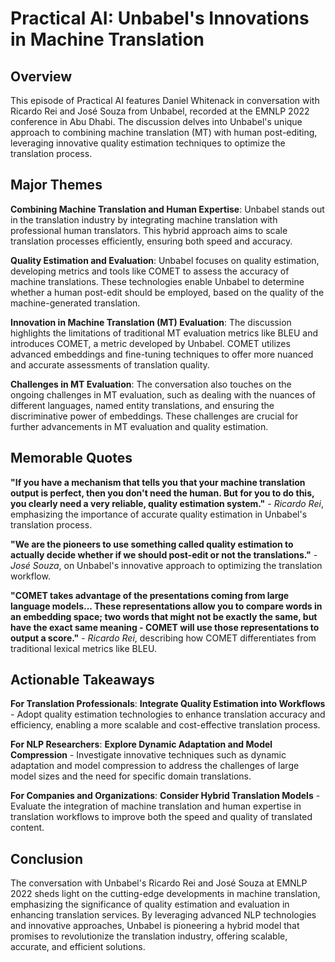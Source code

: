 # Practical AI: Unbabel's Innovations in Machine Translation

## Overview

This episode of Practical AI features Daniel Whitenack in conversation with Ricardo Rei and José Souza from Unbabel, recorded at the EMNLP 2022 conference in Abu Dhabi. The discussion delves into Unbabel's unique approach to combining machine translation (MT) with human post-editing, leveraging innovative quality estimation techniques to optimize the translation process.

## Major Themes

**Combining Machine Translation and Human Expertise**: Unbabel stands out in the translation industry by integrating machine translation with professional human translators. This hybrid approach aims to scale translation processes efficiently, ensuring both speed and accuracy.

**Quality Estimation and Evaluation**: Unbabel focuses on quality estimation, developing metrics and tools like COMET to assess the accuracy of machine translations. These technologies enable Unbabel to determine whether a human post-edit should be employed, based on the quality of the machine-generated translation.

**Innovation in Machine Translation (MT) Evaluation**: The discussion highlights the limitations of traditional MT evaluation metrics like BLEU and introduces COMET, a metric developed by Unbabel. COMET utilizes advanced embeddings and fine-tuning techniques to offer more nuanced and accurate assessments of translation quality.

**Challenges in MT Evaluation**: The conversation also touches on the ongoing challenges in MT evaluation, such as dealing with the nuances of different languages, named entity translations, and ensuring the discriminative power of embeddings. These challenges are crucial for further advancements in MT evaluation and quality estimation.

## Memorable Quotes

**"If you have a mechanism that tells you that your machine translation output is perfect, then you don't need the human. But for you to do this, you clearly need a very reliable, quality estimation system."** - *Ricardo Rei*, emphasizing the importance of accurate quality estimation in Unbabel's translation process.

**"We are the pioneers to use something called quality estimation to actually decide whether if we should post-edit or not the translations."** - *José Souza*, on Unbabel's innovative approach to optimizing the translation workflow.

**"COMET takes advantage of the presentations coming from large language models... These representations allow you to compare words in an embedding space; two words that might not be exactly the same, but have the exact same meaning - COMET will use those representations to output a score."** - *Ricardo Rei*, describing how COMET differentiates from traditional lexical metrics like BLEU.

## Actionable Takeaways

**For Translation Professionals**: **Integrate Quality Estimation into Workflows** - Adopt quality estimation technologies to enhance translation accuracy and efficiency, enabling a more scalable and cost-effective translation process.

**For NLP Researchers**: **Explore Dynamic Adaptation and Model Compression** - Investigate innovative techniques such as dynamic adaptation and model compression to address the challenges of large model sizes and the need for specific domain translations.

**For Companies and Organizations**: **Consider Hybrid Translation Models** - Evaluate the integration of machine translation and human expertise in translation workflows to improve both the speed and quality of translated content.

## Conclusion

The conversation with Unbabel's Ricardo Rei and José Souza at EMNLP 2022 sheds light on the cutting-edge developments in machine translation, emphasizing the significance of quality estimation and evaluation in enhancing translation services. By leveraging advanced NLP technologies and innovative approaches, Unbabel is pioneering a hybrid model that promises to revolutionize the translation industry, offering scalable, accurate, and efficient solutions.
